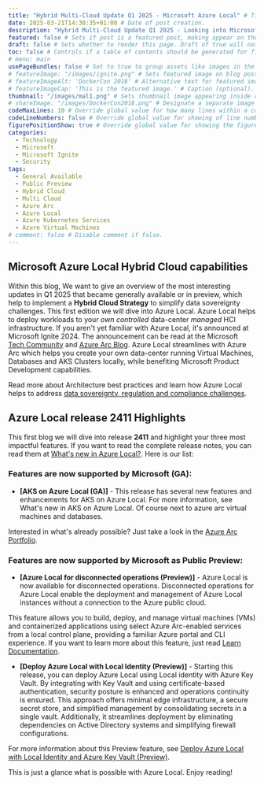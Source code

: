 ```yaml
---
title: "Hybrid Multi-Cloud Update Q1 2025 - Microsoft Azure Local" # Title of the blog post.
date: 2025-03-21T14:30:35+01:00 # Date of post creation.
description: "Hybrid Multi-Cloud Update Q1 2025 - Looking into Microsoft Azure Local release 2411" # Description used for search engine.
featured: false # Sets if post is a featured post, making appear on the home page side bar.
draft: false # Sets whether to render this page. Draft of true will not be rendered.
toc: false # Controls if a table of contents should be generated for first-level links automatically.
# menu: main
usePageBundles: false # Set to true to group assets like images in the same folder as this post.
# featureImage: "/images/ignite.png" # Sets featured image on blog post.
# featureImageAlt: 'DockerCon 2018' # Alternative text for featured image.
# featureImageCap: 'This is the featured image.' # Caption (optional).
thumbnail: "/images/mal1.png" # Sets thumbnail image appearing inside card on homepage.
# shareImage: "/images/DockerCon2018.png" # Designate a separate image for social media sharing.
codeMaxLines: 10 # Override global value for how many lines within a code block before auto-collapsing.
codeLineNumbers: false # Override global value for showing of line numbers within code block.
figurePositionShow: true # Override global value for showing the figure label.
categories:
  - Technology
  - Microsoft
  - Microsoft Ignite
  - Security
tags:
  - General Available
  - Public Preview
  - Hybrid Cloud
  - Multi Cloud
  - Azure Arc
  - Azure Local
  - Azure Kubernetes Services
  - Azure Virtual Machines
# comment: false # Disable comment if false.
---
```


## Microsoft Azure Local Hybrid Cloud capabilities

Within this blog, We want to give an overview of the most interesting updates in Q1 2025 that became generally available or in preview, which help to implement a **Hybrid Cloud Strategy** to simplify data sovereignty challenges. This first edition we will dive into Azure Local. Azure Local helps to deploy workloads to your *own* *controlled* data-center *managed* HCI infrastructure. If you aren't yet familiar with Azure Local, it's announced at Microsoft Ignite 2024. The announcement can be read at the Microsoft <a href="https://techcommunity.microsoft.com/blog/azurearcblog/introducing-azure-local-cloud-infrastructure-for-distributed-locations-enabled-b/4296017">Tech Community</a> and <a href="https://techcommunity.microsoft.com/category/azure/blog/azurearcblog">Azure Arc Blog</a>. Azure Local streamlines with Azure Arc which helps you create your own data-center running Virtual Machines, Databases and AKS Clusters locally, while benefiting Microsoft Product Development capabilities.

Read more about Architecture best practices and learn how Azure Local helps to address <a href="https://learn.microsoft.com/en-us/azure/well-architected/service-guides/azure-local">data sovereignty, regulation and compliance challenges</a>.

## Azure Local release 2411 Highlights

This first blog we will dive into release **2411** and highlight your three most impactful features. If you want to read the complete release notes, you can read them at <a href="https://learn.microsoft.com/en-us/azure/azure-local/whats-new?view=azloc-2411">What's new in Azure Local?</a>. Here is our list:

### Features are now supported by Microsoft (GA):

- **[AKS on Azure Local (GA)]** - This release has several new features and enhancements for AKS on Azure Local. For more information, see What's new in AKS on Azure Local. Of course next to azure arc virtual machines and databases.

Interested in what's already possible? Just take a look in the <a href="https://learn.microsoft.com/en-us/azure/azure-arc/">Azure Arc Portfolio</a>.

### Features are now supported by Microsoft as Public Preview:

- **[Azure Local for disconnected operations (Preview)]** - Azure Local is now available for disconnected operations. Disconnected operations for Azure Local enable the deployment and management of Azure Local instances without a connection to the Azure public cloud.

This feature allows you to build, deploy, and manage virtual machines (VMs) and containerized applications using select Azure Arc-enabled services from a local control plane, providing a familiar Azure portal and CLI experience. If you want to learn more about this feature, just read <a href="https://learn.microsoft.com/en-us/azure/azure-local/manage/disconnected-operations-overview?view=azloc-2411">Learn Documentation</a>.
- **[Deploy Azure Local with Local Identity (Preview)]** - Starting this release, you can deploy Azure Local using Local identity with Azure Key Vault. By integrating with Key Vault and using certificate-based authentication, security posture is enhanced and operations continuity is ensured. This approach offers minimal edge infrastructure, a secure secret store, and simplified management by consolidating secrets in a single vault. Additionally, it streamlines deployment by eliminating dependencies on Active Directory systems and simplifying firewall configurations.

For more information about this Preview feature, see <a href="https://learn.microsoft.com/en-us/azure/azure-local/deploy/deployment-local-identity-with-key-vault?view=azloc-2411">Deploy Azure Local with Local Identity and Azure Key Vault (Preview)</a>.


This is just a glance what is possible with Azure Local. Enjoy reading!